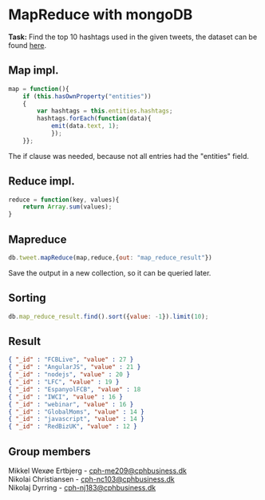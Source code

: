# MapReduce with mongoDB
__Task:__ Find the top 10 hashtags used in the given tweets, the dataset can be found [here](https://github.com/ozlerhakan/mongodb-json-files/blob/master/datasets/tweets.zip).
## Map impl.
```javascript
map = function(){
    if (this.hasOwnProperty("entities"))
    {
        var hashtags = this.entities.hashtags;
        hashtags.forEach(function(data){
            emit(data.text, 1);
            });
    }};
```
The if clause was needed, because not all entries had the "entities" field.

## Reduce impl.
```javascript
reduce = function(key, values){
    return Array.sum(values);
}
```

## Mapreduce
```javascript
db.tweet.mapReduce(map,reduce,{out: "map_reduce_result"})
```
Save the output in a new collection, so it can be queried later.

## Sorting
```javascript
db.map_reduce_result.find().sort({value: -1}).limit(10);
```

## Result
```json
{ "_id" : "FCBLive", "value" : 27 }
{ "_id" : "AngularJS", "value" : 21 } 
{ "_id" : "nodejs", "value" : 20 }
{ "_id" : "LFC", "value" : 19 }
{ "_id" : "EspanyolFCB", "value" : 18 
{ "_id" : "IWCI", "value" : 16 }
{ "_id" : "webinar", "value" : 16 }
{ "_id" : "GlobalMoms", "value" : 14 }
{ "_id" : "javascript", "value" : 14 }
{ "_id" : "RedBizUK", "value" : 12 }
```

## Group members
Mikkel Wexøe Ertbjerg - cph-me209@cphbusiness.dk
<br>
Nikolai Christiansen - cph-nc103@cphbusiness.dk
<br>
Nikolaj Dyrring - cph-nj183@cphbusiness.dk
